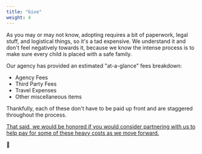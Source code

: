 ```yaml
---
title: "Give"
weight: 4
---
```


As you may or may not know, adopting requires a bit of paperwork, legal stuff, and logistical things, so it's a tad expensive. We understand it and don't feel negatively towards it, because we know the intense process is to make sure every child is placed with a safe family.

Our agency has provided an estimated "at-a-glance" fees breakdown:

- Agency Fees
- Third Party Fees
- Travel Expenses
- Other miscellaneous items

Thankfully, each of these don't have to be paid up front and are staggered throughout the process.

[That said, we would be honored if you would consider partnering with us to help pay for some of these heavy costs as we move forward.](http://cash.app/$rafaelferreira)

🤍

